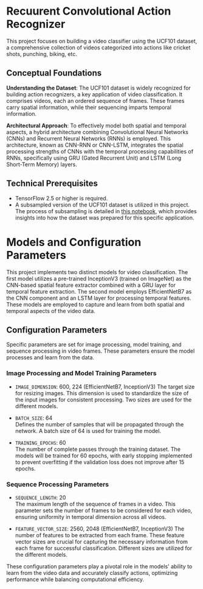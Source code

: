 # Recuurent Convolutional Action Recognizer

This project focuses on building a video classifier using the UCF101 dataset, a comprehensive collection of videos categorized into actions like cricket shots, punching, biking, etc.

## Conceptual Foundations

**Understanding the Dataset**: The UCF101 dataset is widely recognized for building action recognizers, a key application of video classification. It comprises videos, each an ordered sequence of frames. These frames carry spatial information, while their sequencing imparts temporal information.

**Architectural Approach**: To effectively model both spatial and temporal aspects, a hybrid architecture combining Convolutional Neural Networks (CNNs) and Recurrent Neural Networks (RNNs) is employed. This architecture, known as CNN-RNN or CNN-LSTM, integrates the spatial processing strengths of CNNs with the temporal processing capabilities of RNNs, specifically using GRU (Gated Recurrent Unit) and LSTM (Long Short-Term Memory) layers.

## Technical Prerequisites

* TensorFlow 2.5 or higher is required.
* A subsampled version of the UCF101 dataset is utilized in this project. The process of subsampling is detailed in [this notebook](https://github.com/AliAmini93/CNN-LSTM-Action-Recognizer/blob/main/UCF101_Data_Preparation_Top5.ipynb), which provides insights into how the dataset was prepared for this specific application.

# Models and Configuration Parameters

This project implements two distinct models for video classification. The first model utilizes a pre-trained InceptionV3 (trained on ImageNet) as the CNN-based spatial feature extractor combined with a GRU layer for temporal feature extraction. The second model employs EfficientNetB7 as the CNN component and an LSTM layer for processing temporal features. These models are employed to capture and learn from both spatial and temporal aspects of the video data.

## Configuration Parameters

Specific parameters are set for image processing, model training, and sequence processing in video frames. These parameters ensure the model processes and learn from the data.

### Image Processing and Model Training Parameters

- `IMAGE_DIMENSION`: 600, 224 (EfficientNetB7, InceptionV3)
  The target size for resizing images. This dimension is used to standardize the size of the input images for consistent processing. Two sizes are used for the different models.

- `BATCH_SIZE`: 64  
  Defines the number of samples that will be propagated through the network. A batch size of 64 is used for training the model.

- `TRAINING_EPOCHS`: 60  
  The number of complete passes through the training dataset. The models will be trained for 60 epochs, with early stopping implemented to prevent overfitting if the validation loss does not improve after 15 epochs.

### Sequence Processing Parameters

- `SEQUENCE_LENGTH`: 20  
  The maximum length of the sequence of frames in a video. This parameter sets the number of frames to be considered for each video, ensuring uniformity in temporal dimension across all videos.

- `FEATURE_VECTOR_SIZE`: 2560, 2048 (EfficientNetB7, InceptionV3)
  The number of features to be extracted from each frame. These feature vector sizes are crucial for capturing the necessary information from each frame for successful classification. Different sizes are utilized for the different models.

These configuration parameters play a pivotal role in the models' ability to learn from the video data and accurately classify actions, optimizing performance while balancing computational efficiency.




